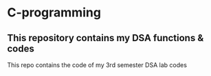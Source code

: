 # C-programming
## This repository contains my DSA functions & codes
This repo contains the code of my 3rd semester DSA lab codes 
